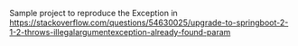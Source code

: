 Sample project to reproduce the Exception in https://stackoverflow.com/questions/54630025/upgrade-to-springboot-2-1-2-throws-illegalargumentexception-already-found-param
